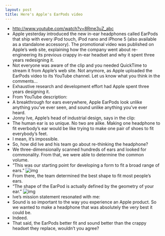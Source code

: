 ```yaml
---
layout: post
title: Here's Apple's EarPods video
---
```

* http://www.youtube.com/watch?v=8Rme3uZ_abc
* Apple yesterday introduced the new in-ear headphones called EarPods that ship with every iPod touch, iPod nano and iPhone 5 (also available as a standalone accessory). The promotional video was published on Apple’s web site, explaining how the company went about re-engineering its previous crappy in-ear headset and why it spent three years redesigning it.
* Not everyone was aware of the clip and you needed QuickTime to stream it from Apple’s web site. Not anymore, as Apple uploaded the EarPods video to its YouTube channel. Let us know what you think in the comments…
* Exhaustive research and development effort had Apple spent three years designing it.
* From YouTube description:
* A breakthrough for ears everywhere, Apple EarPods look unlike anything you’ve ever seen, and sound unlike anything you’ve ever heard.
* Jonny Ive, Apple’s head of industrial design, says in the clip:
* The human ear is so unique. No two are alike. Making one headphone to fit everbody’s ear would be like trying to make one pair of shoes to fit everybody’s feet.
* I mean, it’s impossible.
* So, how did Ive and his team go about re-thinking the headphone?
* We three-dimensionally scanned hundreds of ears and looked for commonality. From that, we were able to determine the common volume.
* “This was our starting point for developing a form to fit a broad range of ears.”
![img](http://media.idownloadblog.com/wp-content/uploads/2012/09/Apple-EarPods-promo-video-3D-ear-scan.jpg)
* From there, the team determined the best shape to fit most people’s ears.
* “The shape of the EarPod is actually defined by the geometry of your ear.”
![img](http://media.idownloadblog.com/wp-content/uploads/2012/09/Apple-EarPods-3D-shape.jpg)
* Ive’s mission statement resonated with me:
* Sound is so important to the way you experience an Apple product. So we wanted to make a headphone that was absolutely the very best it could be.
* Indeed.
* That said, the EarPods better fit and sound better than the crappy headset they replace, wouldn’t you agree?

